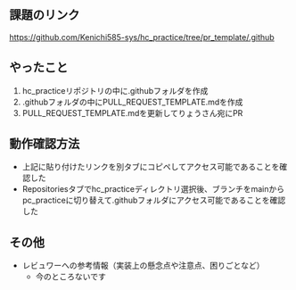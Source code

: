 ## 課題のリンク
https://github.com/Kenichi585-sys/hc_practice/tree/pr_template/.github

## やったこと
1. hc_practiceリポジトリの中に.githubフォルダを作成
1. .githubフォルダの中にPULL_REQUEST_TEMPLATE.mdを作成
1. PULL_REQUEST_TEMPLATE.mdを更新してりょうさん宛にPR

## 動作確認方法
- 上記に貼り付けたリンクを別タブにコピペしてアクセス可能であることを確認した
- Repositoriesタブでhc_practiceディレクトリ選択後、ブランチをmainからpc_practiceに切り替えて.githubフォルダにアクセス可能であることを確認した

## その他

* レビュワーへの参考情報（実装上の懸念点や注意点、困りごとなど）
  - 今のところないです
